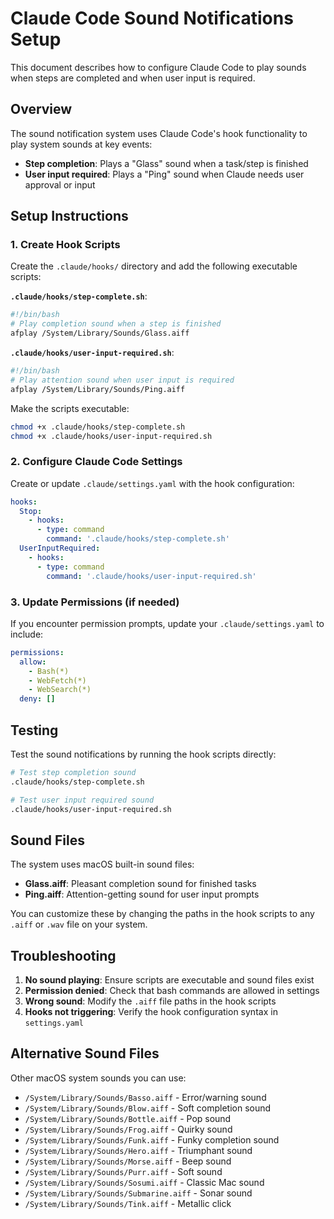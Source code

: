 # Claude Code Sound Notifications Setup

This document describes how to configure Claude Code to play sounds when steps are completed and when user input is required.

## Overview

The sound notification system uses Claude Code's hook functionality to play system sounds at key events:
- **Step completion**: Plays a "Glass" sound when a task/step is finished
- **User input required**: Plays a "Ping" sound when Claude needs user approval or input

## Setup Instructions

### 1. Create Hook Scripts

Create the `.claude/hooks/` directory and add the following executable scripts:

**`.claude/hooks/step-complete.sh`**:
```bash
#!/bin/bash
# Play completion sound when a step is finished
afplay /System/Library/Sounds/Glass.aiff
```

**`.claude/hooks/user-input-required.sh`**:
```bash
#!/bin/bash
# Play attention sound when user input is required
afplay /System/Library/Sounds/Ping.aiff
```

Make the scripts executable:
```bash
chmod +x .claude/hooks/step-complete.sh
chmod +x .claude/hooks/user-input-required.sh
```

### 2. Configure Claude Code Settings

Create or update `.claude/settings.yaml` with the hook configuration:

```yaml
hooks:
  Stop:
    - hooks:
      - type: command
        command: '.claude/hooks/step-complete.sh'
  UserInputRequired:
    - hooks:
      - type: command
        command: '.claude/hooks/user-input-required.sh'
```

### 3. Update Permissions (if needed)

If you encounter permission prompts, update your `.claude/settings.yaml` to include:

```yaml
permissions:
  allow:
    - Bash(*)
    - WebFetch(*)
    - WebSearch(*)
  deny: []
```

## Testing

Test the sound notifications by running the hook scripts directly:

```bash
# Test step completion sound
.claude/hooks/step-complete.sh

# Test user input required sound
.claude/hooks/user-input-required.sh
```

## Sound Files

The system uses macOS built-in sound files:
- **Glass.aiff**: Pleasant completion sound for finished tasks
- **Ping.aiff**: Attention-getting sound for user input prompts

You can customize these by changing the paths in the hook scripts to any `.aiff` or `.wav` file on your system.

## Troubleshooting

1. **No sound playing**: Ensure scripts are executable and sound files exist
2. **Permission denied**: Check that bash commands are allowed in settings
3. **Wrong sound**: Modify the `.aiff` file paths in the hook scripts
4. **Hooks not triggering**: Verify the hook configuration syntax in `settings.yaml`

## Alternative Sound Files

Other macOS system sounds you can use:
- `/System/Library/Sounds/Basso.aiff` - Error/warning sound
- `/System/Library/Sounds/Blow.aiff` - Soft completion sound
- `/System/Library/Sounds/Bottle.aiff` - Pop sound
- `/System/Library/Sounds/Frog.aiff` - Quirky sound
- `/System/Library/Sounds/Funk.aiff` - Funky completion sound
- `/System/Library/Sounds/Hero.aiff` - Triumphant sound
- `/System/Library/Sounds/Morse.aiff` - Beep sound
- `/System/Library/Sounds/Purr.aiff` - Soft sound
- `/System/Library/Sounds/Sosumi.aiff` - Classic Mac sound
- `/System/Library/Sounds/Submarine.aiff` - Sonar sound
- `/System/Library/Sounds/Tink.aiff` - Metallic click